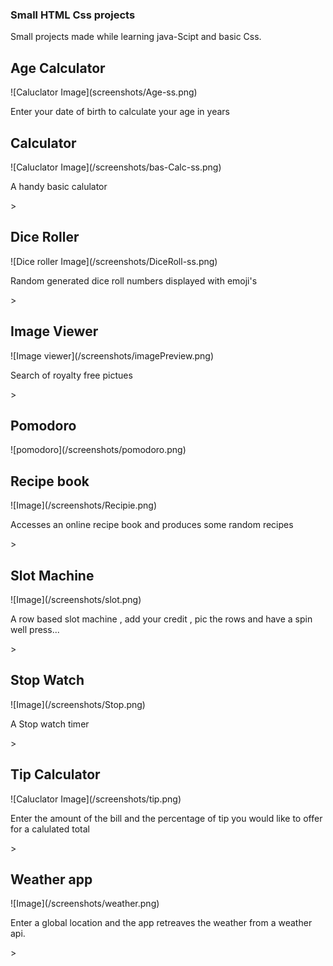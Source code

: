 ### Small HTML Css projects 

<p>
  Small projects made while learning java-Scipt and basic Css.
</p>

<p>
  <h2>Age Calculator</h2>
</p>
![Caluclator Image](screenshots/Age-ss.png)
<p>Enter your date of birth to calculate your age in years </p>
<p>
  <h2>Calculator</h2>
  ![Caluclator Image](/screenshots/bas-Calc-ss.png)
</p>
<p>A handy basic calulator</p>>
<p>
  <h2>Dice Roller</h2>
  ![Dice roller Image](/screenshots/DiceRoll-ss.png)
</p>
<p>Random generated dice roll numbers displayed with emoji's</p>>
<p>
  <h2>Image Viewer</h2>
  ![Image viewer](/screenshots/imagePreview.png)
</p>
<p>Search of royalty free pictues</p>>
<p>
  <h2>Pomodoro</h2>
  ![pomodoro](/screenshots/pomodoro.png)
</p>
<p>
  <h2>Recipe book</h2>
  ![Image](/screenshots/Recipie.png)
</p>
<p>Accesses an online recipe book and produces some random recipes</p>>
<p>
  <h2>Slot Machine</h2>
  ![Image](/screenshots/slot.png)
</p>
<p> A row based slot machine , add your credit , pic the rows and have a spin well press...</p>>
<p>
  <h2>Stop Watch</h2>
  ![Image](/screenshots/Stop.png)
</p>
<p>A Stop watch timer</p>>
<p>
  <h2>Tip Calculator</h2>
  ![Caluclator Image](/screenshots/tip.png)
</p>
<p>Enter the amount of the bill and the percentage of tip you would like to offer for a calulated total</p>>
<p>
  <h2>Weather app</h2>
  ![Image](/screenshots/weather.png)
</p>
<p>Enter a global location and the app retreaves the weather from a weather api.</p>>
